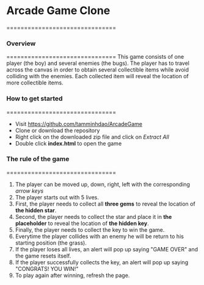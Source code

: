 # Arcade Game Clone
===============================


### Overview
===============================
This game consists of one player (the boy) and several enemies (the bugs).
The player has to travel across the canvas in order to obtain several collectible items while avoid colliding with the enemies.
Each collected item will reveal the location of more collectible items.


### How to get started
===============================
- Visit https://github.com/tamminhdao/ArcadeGame
- Clone or download the repository
- Right click on the downloaded zip file and click on _Extract All_
- Double click **index.html** to open the game


### The rule of the game
===============================
1. The player can be moved up, down, right, left with the corresponding _arrow keys_
2. The player starts out with 5 lives.
3. First, the player needs to collect all **three gems** to reveal the location of **the hidden star**.
4. Second, the player needs to collect the star and place it in **the placeholder** to reveal the location of **the hidden key**.
5. Finally, the player needs to collect the key to win the game.
6. Everytime the player collides with an enemy he will be return to his starting position (the grass).
7. If the player loses all lives, an alert will pop up saying "GAME OVER" and the game resets itself.
8. If the player successfully collects the key, an alert will pop up saying "CONGRATS! YOU WIN!"
9. To play again after winning, refresh the page.